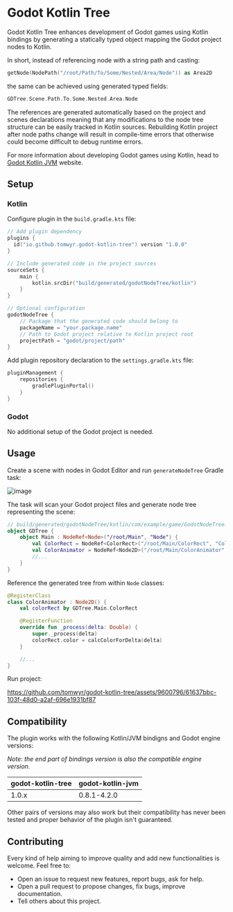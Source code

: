# Godot Kotlin Tree

Godot Kotlin Tree enhances development of Godot games using Kotlin bindings by generating a statically typed object mapping the Godot project nodes to Kotlin.

In short, instead of referencing node with a string path and casting:

```kotlin
getNode(NodePath("/root/Path/To/Some/Nested/Area/Node")) as Area2D
```

the same can be achieved using generated typed fields:

```kotlin
GDTree.Scene.Path.To.Some.Nested.Area.Node
```

The references are generated automatically based on the project and scenes declarations meaning that any modifications to the node tree structure can be easily tracked in Kotlin sources. Rebuilding Kotlin project after node paths change will result in compile-time errors that otherwise could become difficult to debug runtime errors.

For more information about developing Godot games using Kotlin, head to [Godot Kotlin JVM](https://godot-kotl.in/en/stable/) website.

## Setup

### Kotlin

Configure plugin in the `build.gradle.kts` file:

```kotlin
// Add plugin dependency
plugins {
  id("io.github.tomwyr.godot-kotlin-tree") version "1.0.0"
}

// Include generated code in the project sources
sourceSets {
    main {
        kotlin.srcDir("build/generated/godotNodeTree/kotlin")
    }
}

// Optional configuration
godotNodeTree {
    // Package that the generated code should belong to
    packageName = "your.package.name"
    // Path to Godot project relative to Kotlin project root
    projectPath = "godot/project/path"
}
```

Add plugin repository declaration to the `settings.gradle.kts` file:
```kotlin
pluginManagement {
    repositories {
        gradlePluginPortal()
    }
}
```

### Godot

No additional setup of the Godot project is needed.

## Usage

Create a scene with nodes in Godot Editor and run `generateNodeTree` Gradle task:

![image](https://github.com/tomwyr/godot-kotlin-tree/assets/9600796/5231f627-2db4-48e3-9b31-57eff7949f77)

The task will scan your Godot project files and generate node tree representing the scene:

```kotlin
// build/generated/godotNodeTree/kotlin/com/example/game/GodotNodeTree.kt
object GDTree {
    object Main : NodeRef<Node>("/root/Main", "Node") {
        val ColorRect = NodeRef<ColorRect>("/root/Main/ColorRect", "ColorRect")
        val ColorAnimator = NodeRef<Node2D>("/root/Main/ColorAnimator", "Node2D")
        //...
    }
}
```

Reference the generated tree from within `Node` classes:

```kotlin
@RegisterClass
class ColorAnimator : Node2D() {
    val colorRect by GDTree.Main.ColorRect

    @RegisterFunction
    override fun _process(delta: Double) {
        super._process(delta)
        colorRect.color = calcColorForDelta(delta)
    }

    //...
}
```

Run project:

https://github.com/tomwyr/godot-kotlin-tree/assets/9600796/61637bbc-103f-48d0-a2af-696e1931bf87

## Compatibility

The plugin works with the following Kotlin/JVM bindigns and Godot engine versions:

_Note: the end part of bindings version is also the compatible engine version._

| godot-kotlin-tree | godot-kotlin-jvm |
| ----------------- | ---------------- |
| 1.0.x             | 0.8.1-4.2.0      |

Other pairs of versions may also work but their compatibility has never been tested and proper behavior of the plugin isn't guaranteed.

## Contributing

Every kind of help aiming to improve quality and add new functionalities is welcome. Feel free to:

- Open an issue to request new features, report bugs, ask for help.
- Open a pull request to propose changes, fix bugs, improve documentation.
- Tell others about this project.
